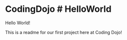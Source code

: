 # CodingDojo # HelloWorld

Hello World!

This is a readme for our first project here at Coding Dojo!